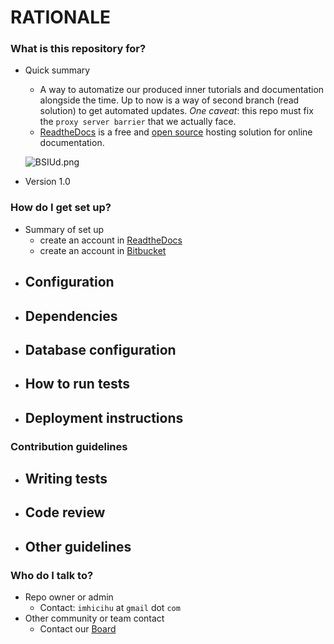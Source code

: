 # RATIONALE #


### What is this repository for? ###

* Quick summary
    - A way to automatize our produced inner tutorials and documentation alongside  the time.  Up to now is a way of second branch (read solution)  to get automated updates. _One caveat_: this repo must fix the `proxy server barrier` that we actually face.
    - [ReadtheDocs](https://readthedocs.org/) is a free and [open source](https://docs.readthedocs.io/en/latest/open-source-philosophy.html) hosting solution for online documentation.
    
    ![BSIUd.png](https://bitbucket.org/repo/yLrxrz/images/526032240-BSIUd.png)

* Version 1.0

### How do I get set up? ###

* Summary of set up
    - create an account in [ReadtheDocs](https://readthedocs.org/)
	- create an account in [Bitbucket](https://bitbucket.org/)
* Configuration
    - 
* Dependencies
    - 
* Database configuration
    - 
* How to run tests
    - 
* Deployment instructions
    - 

### Contribution guidelines ###

* Writing tests
    - 
* Code review
    - 
* Other guidelines
    -

### Who do I talk to? ###

* Repo owner or admin
     - Contact: `imhicihu` at `gmail` dot `com`
* Other community or team contact
     - Contact our [Board](https://bitbucket.org/imhicihu/documentation-migration-to-read-the-docs-experimental/addon/trello/trello-board)